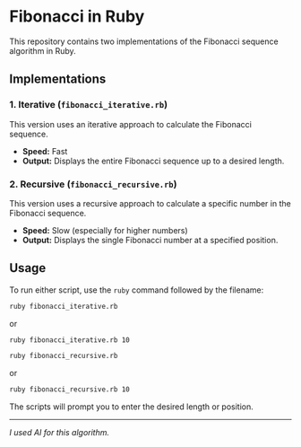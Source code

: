 # Fibonacci in Ruby

This repository contains two implementations of the Fibonacci sequence algorithm in Ruby.

## Implementations

### 1. Iterative (`fibonacci_iterative.rb`)

This version uses an iterative approach to calculate the Fibonacci sequence.

*   **Speed:** Fast
*   **Output:** Displays the entire Fibonacci sequence up to a desired length.

### 2. Recursive (`fibonacci_recursive.rb`)

This version uses a recursive approach to calculate a specific number in the Fibonacci sequence.

*   **Speed:** Slow (especially for higher numbers)
*   **Output:** Displays the single Fibonacci number at a specified position.

## Usage

To run either script, use the `ruby` command followed by the filename:

```bash
ruby fibonacci_iterative.rb
```
or

```bash
ruby fibonacci_iterative.rb 10
```

```bash
ruby fibonacci_recursive.rb
```
or

```bash
ruby fibonacci_recursive.rb 10
```

The scripts will prompt you to enter the desired length or position.

---

*I used AI for this algorithm.*
